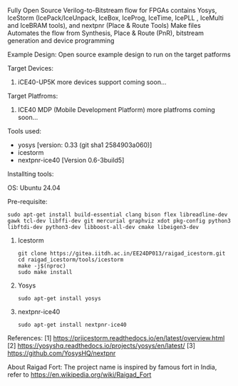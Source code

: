 Fully Open Source Verilog-to-Bitstream flow for FPGAs contains Yosys, IceStorm (IcePack/IceUnpack, IceBox, IceProg, IceTime, IcePLL , IceMulti and IceBRAM tools), and nextpnr (Place & Route Tools) Make files Automates the flow from Synthesis, Place & Route (PnR), bitstream generation and device programming

Example Design: Open source example design to run on the target patforms

Target Devices:
1. iCE40-UP5K
more devices support coming soon...

Target Platfroms: 
1. ICE40 MDP (Mobile Development Platform)
more platfroms coming soon...

Tools used:
* yosys [version: 0.33 (git sha1 2584903a060)]
* icestorm 
* nextpnr-ice40 [Version 0.6-3build5]

Installting tools:

OS: Ubuntu 24.04

Pre-requisite:
```    
sudo apt-get install build-essential clang bison flex libreadline-dev gawk tcl-dev libffi-dev git mercurial graphviz xdot pkg-config python3 libftdi-dev python3-dev libboost-all-dev cmake libeigen3-dev
```

1. Icestorm
    ```
    git clone https://gitea.iitdh.ac.in/EE24DP013/raigad_icestorm.git
    cd raigad_icestorm/tools/icestorm
    make -j$(nproc)
    sudo make install
    ```

2. Yosys
    ```
    sudo apt-get install yosys
    ```

3. nextpnr-ice40
    ```
    sudo apt-get install nextpnr-ice40
    ```


References: 
[1] https://prjicestorm.readthedocs.io/en/latest/overview.html
[2] https://yosyshq.readthedocs.io/projects/yosys/en/latest/
[3] https://github.com/YosysHQ/nextpnr


About Raigad Fort:  The project name is inspired by famous fort in India, refer to https://en.wikipedia.org/wiki/Raigad_Fort
